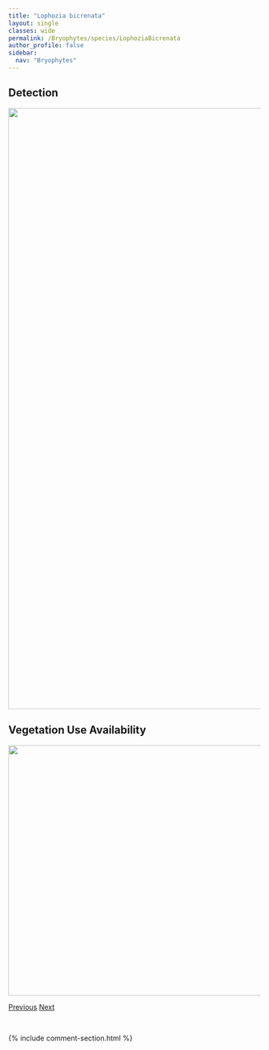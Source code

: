 ```yaml
---
title: "Lophozia bicrenata"
layout: single
classes: wide
permalink: /Bryophytes/species/LophoziaBicrenata
author_profile: false
sidebar:
  nav: "Bryophytes"
---
```


<h2>Detection</h2>

<a href="https://drive.google.com/uc?export=view&id=1eEhxxRhgm0E__VJFZ0oq7YLTTG4yCh3W">
<img src="https://drive.google.com/uc?export=view&id=1eEhxxRhgm0E__VJFZ0oq7YLTTG4yCh3W" height = "1200" width = "800">
</a>


<h2>Vegetation Use Availability</h2>

<a href="https://drive.google.com/uc?export=view&id=1sUBNnx7UHCz_sPvAiy2d_6F3c35LrmwF">
<img src="https://drive.google.com/uc?export=view&id=1sUBNnx7UHCz_sPvAiy2d_6F3c35LrmwF" height = "500" width = "1000">
</a>


<a href="/DevelopmentWebsite/Bryophytes/species/LophoziaBantriensis" class="pagination--pager" title="Lophozia bantriensis">Previous</a> <a href="/DevelopmentWebsite/Bryophytes/species/LophoziaCapitata" class="pagination--pager" title="Lophozia capitata">Next</a>

<p>&nbsp;</p>

{% include comment-section.html %}
